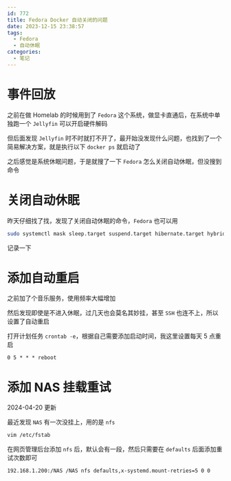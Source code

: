 ```yaml
---
id: 772
title: Fedora Docker 自动关闭的问题
date: 2023-12-15 23:38:57
tags:
  - Fedora
  - 自动休眠
categories:
  - 笔记
---
```


# 事件回放

之前在做 Homelab 的时候用到了 `Fedora` 这个系统，做显卡直通后，在系统中单独跑一个 `Jellyfin` 可以开启硬件解码

但后面发现 `Jellyfin` 时不时就打不开了，最开始没发现什么问题，也找到了一个简易解决方案，就是执行以下 `docker ps` 就启动了

之后感觉是系统休眠问题，于是就搜了一下 `Fedora` 怎么关闭自动休眠，但没搜到命令

# 关闭自动休眠

昨天仔细找了找，发现了关闭自动休眠的命令，`Fedora` 也可以用

```bash
sudo systemctl mask sleep.target suspend.target hibernate.target hybrid-sleep.target
```

记录一下

# 添加自动重启

之前加了个音乐服务，使用频率大幅增加

然后发现即使是不进入休眠，过几天也会莫名其妙挂，甚至 `SSH` 也连不上，所以设置了自动重启

打开计划任务 `crontab -e`，根据自己需要添加启动时间，我这里设置每天 5 点重启

```
0 5 * * * reboot
```

# 添加 NAS 挂载重试

2024-04-20 更新

最近发现 `NAS` 有一次没挂上，用的是 `nfs`

```bash
vim /etc/fstab
```

在网页管理后台添加 `nfs` 后，默认会有一段，然后只需要在 `defaults` 后面添加重试次数即可

```
192.168.1.200:/NAS /NAS nfs defaults,x-systemd.mount-retries=5 0 0
```
